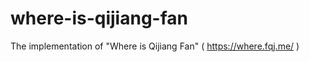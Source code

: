 where-is-qijiang-fan
====================

The implementation of "Where is Qijiang Fan" ( https://where.fqj.me/ )
